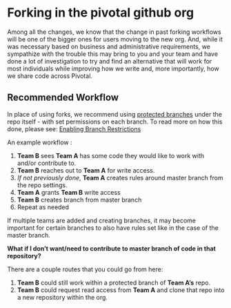 # Forking in the pivotal github org

Among all the changes, we know that the change in past forking workflows will be one of the bigger ones for users moving to the new org.  And, while it was necessary based on business and administrative requirements, we sympathize with the trouble this may bring to you and your team and have done a lot of investigation to try and find an alternative that will work for most individuals while improving how we write and, more importantly, how we share code across Pivotal.

## Recommended Workflow

In place of using forks, we recommend using [protected branches](https://help.github.com/articles/about-protected-branches/) under the repo itself - with set permissions on each branch.   To read more on how this done, please see: [Enabling Branch Restrictions](https://help.github.com/articles/enabling-branch-restrictions/)

An example workflow : 

1. **Team B** sees **Team A** has some code they would like to work with and/or contribute to.
1. **Team B** reaches out to **Team A** for write access.
1. *If not previously done*, **Team A** creates rules around master branch from the repo settings. 
1. **Team A** grants **Team B** write access
1. **Team B** creates branch from master branch
1. Repeat as needed

If multiple teams are added and creating branches, it may become important for certain branches to also have rules set like in the case of the master branch.

**What if I don’t want/need to contribute to master branch of code in that repository?** 

There are a couple routes that you could go from here: 

1. **Team B** could still work within a protected branch of **Team A’s** repo.
1. **Team B** could request read access from **Team A** and clone that repo into a new repository within the org.



